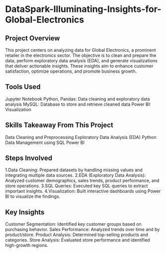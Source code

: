 # DataSpark-Illuminating-Insights-for-Global-Electronics

## Project Overview
This project centers on analyzing data for Global Electronics, a prominent retailer in the electronics sector. The objective is to clean and prepare the data, perform exploratory data analysis (EDA), and generate visualizations that deliver actionable insights. These insights aim to enhance customer satisfaction, optimize operations, and promote business growth.

## Tools Used
Jupyter Notebook 
Python, Pandas: Data cleaning and exploratory data analysis
MySQL: Database to store and retrieve cleaned data
Power BI: Visualization

## Skills Takeaway From This Project
Data Cleaning and Preprocessing
Exploratory Data Analysis (EDA)
Python
Data Management using SQL
Power BI

## Steps Involved
1.Data Cleaning: Prepared datasets by handling missing values and integrating multiple data sources.
2.EDA (Exploratory Data Analysis): Analyzed customer demographics, sales trends, product performance, and store         operations.
3.SQL Queries: Executed key SQL queries to extract important insights.
4.Visualization: Built interactive dashboards using Power BI to visualize the findings.

## Key Insights
Customer Segmentation: Identified key customer groups based on purchasing behavior.
Sales Performance: Analyzed trends over time and by product/store.
Product Analysis: Determined top-selling products and categories.
Store Analysis: Evaluated store performance and identified high-growth regions.
